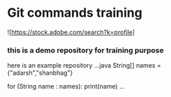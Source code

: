 # Git commands training

![https://stock.adobe.com/search?k=profile]

### this is a demo repository for training purpose

here is an example repository
...java
String[] names = {"adarsh","shanbhag"}

for (String name : names):
  print(name)
...
